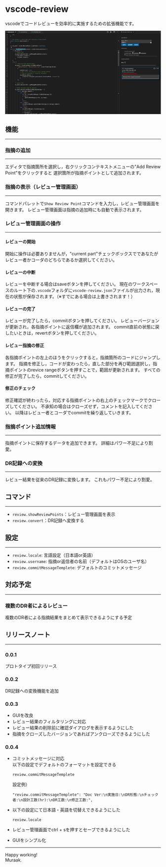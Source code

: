 # vscode-review

vscodeでコードレビューを効率的に実施するための拡張機能です。

![overview](resources/overview.gif)

## 機能
---

### 指摘の追加
---

エディタで指摘箇所を選択し，右クリックコンテキストメニューの"Add Review Point"をクリックすると
選択箇所が指摘ポイントとして追加されます。

### 指摘の表示（レビュー管理画面）
---
コマンドパレットで`Show Review Point`コマンドを入力し，レビュー管理画面を開きます。
レビュー管理画面は指摘の追加時にも自動で表示されます。

### レビュー管理画面の操作
---
#### レビューの開始
開始に操作は必要ありませんが，"current part"チェックボックスでであなたがレビュー者かコーダのどちらであるか選択してください。

#### レビューの中断
レビューを中断する場合はsaveボタンを押してください。
現在のワークスペースのルート下の`.vscode`フォルダに`vscode-review.json`ファイルが出力され，現在の状態が保存されます。（※すでにある場合は上書きされます！）

#### レビューの完了
レビューが完了したら，commitボタンを押してください。
レビューバージョンが更新され，各指摘ポイントに返信欄が追加されます。
commit直前の状態に戻したいときは，revertボタンを押してください。

#### レビュー指摘の修正
各指摘ポイントの左上のほうをクリックすると，指摘箇所のコードにジャンプします。
指摘を修正し，コードが変わったら，直した部分を再び範囲選択し，指摘ポイントのrevice rangeボタンを押すことで，範囲が更新されます。
すべての修正が完了したら，commitしてください。

#### 修正のチェック
修正確認が終わったら，対応する指摘ポイントの右上のチェックマークでクローズしてください。
不承知の場合はクローズせず，コメントを記入してください。
以降はレビュー者とコーダでcommitを繰り返していきます。

### 指摘ポイント追加情報
---
指摘ポイントに保存するデータを追加できます。
詳細はパワー不足により割愛。

### DR記録への変換
---
レビュー結果を従来のDR記録に変換します。
これもパワー不足により割愛。

## コマンド
---

- `review.showReviewPoints`：レビュー管理画面を表示
- `review.convert`：DR記録へ変換する

## 設定
---
- `review.locale`: 言語設定（日本語or英語）
- `review.username`: 指摘or返信者の名前（デフォルトはOSのユーザ名）
- `review.commitMessageTemplete`: デフォルトのコミットメッセージ

## 対応予定
---

### 複数のDR者によるレビュー
複数のDR者による指摘結果をまとめて表示できるようにする予定


## リリースノート
---

### 0.0.1

プロトタイプ初回リリース

### 0.0.2

DR記録への変換機能を追加

### 0.0.3

- GUIを改良
- レビュー結果のフィルタリングに対応
- レビュー結果の削除前に確認ダイアログを表示するようにした
- 指摘をクローズしたバージョンであればアンクローズできるようにした

### 0.0.4

- コミットメッセージに対応<br/>
    以下の設定でデフォルトのフォーマットを設定できる
    ```
    review.commitMessageTemplete
    ```
    設定例）
    ```
    "review.commitMessageTemplete": "Doc Ver:\n実施日:\nDR形態:\nチェック者:\n設計工数(hr):\nDR工数:\n修正工数:",
    ```
- 以下の設定にて日本語・英語を切替えできるようにした
    
    ```
    review.locale
    ```   
- レビュー管理画面でctrl + sを押すとセーブできるようにした
- GUIをシンプル化



---

Happy working!<br>
Muraak.

